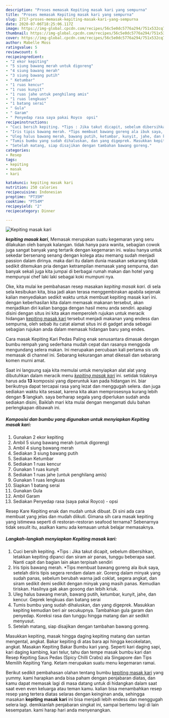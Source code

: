 ```yaml
---
description: "Proses memasak Kepiting masak kari yang sempurna"
title: "Proses memasak Kepiting masak kari yang sempurna"
slug: 2717-proses-memasak-kepiting-masak-kari-yang-sempurna
date: 2020-07-06T18:25:06.117Z
image: https://img-global.cpcdn.com/recipes/56c5e0dc5776a294/751x532cq70/kepiting-masak-kari-foto-resep-utama.jpg
thumbnail: https://img-global.cpcdn.com/recipes/56c5e0dc5776a294/751x532cq70/kepiting-masak-kari-foto-resep-utama.jpg
cover: https://img-global.cpcdn.com/recipes/56c5e0dc5776a294/751x532cq70/kepiting-masak-kari-foto-resep-utama.jpg
author: Mabelle Moss
ratingvalue: 5
reviewcount: 6
recipeingredient:
- "2 ekor kepiting"
- "5 siung bawang merah untuk digoreng"
- "4 siung bawang merah"
- "3 siung bawang putih"
- " Ketumbar"
- "1 ruas kencur"
- "1 ruas kunyit"
- "1 ruas jahe untuk penghilang amis"
- "1 ruas lengkuas"
- "1 batang serai"
- " Gula"
- " Garam"
- " Penyedap rasa saya pakai Royco  opsi"
recipeinstructions:
- "Cuci bersih kepiting. *Tips : Jika takut dicapit, sebelum dibersihkan, letakkan kepiting dipanci dan siram air panas, tunggu beberapa saat. Nanti capit dan bagian lain akan terpisah sendiri"
- "Iris tipis bawang merah. *Tips membuat bawang goreng ala ibuk saya, setelah diiris tipis segera rendam dalam air. Goreng dalam minyak yang sudah panas, sebelum berubah warna jadi coklat, segera angkat, dan siram sedikit demi sedikit dengan minyak yang masih panas. Kemudian tiriskan. Hasilnya gak akan gosong dan lebih kriuk."
- "Uleg halus bawang merah, bawang putih, ketumbar, kunyit, jahe, dan kencur. Geprek lengkuas dan batang serai"
- "Tumis bumbu yang sudah dihaluskan, dan yang digeprek. Masukkan kepiting kemudian beri air secukupnya. Tambahkan gula garam dan penyedap. Koreksi rasa dan tunggu hingga matang dan air sedikit menyusut."
- "Setelah matang, siap disajikan dengan tambahan bawang goreng."
categories:
- Resep
tags:
- kepiting
- masak
- kari

katakunci: kepiting masak kari 
nutrition: 250 calories
recipecuisine: Indonesian
preptime: "PT35M"
cooktime: "PT54M"
recipeyield: "2"
recipecategory: Dinner

---
```



![Kepiting masak kari](https://img-global.cpcdn.com/recipes/56c5e0dc5776a294/751x532cq70/kepiting-masak-kari-foto-resep-utama.jpg)

<b><i>kepiting masak kari</i></b>, Memasak merupakan suatu kegemaran yang seru dilakukan oleh banyak kalangan. tidak hanya para wanita, sebagian cowok juga sangat banyak yang tertarik dengan kegemaran ini. walau hanya untuk sekedar bersenang senang dengan kolega atau memang sudah menjadi passion dalam dirinya. maka dari itu dalam dunia masakan sekarang tidak sedikit ditemukan pria dengan ketrampilan memasak yang sempurna, dan banyak sekali juga kita jumpai di berbagai rumah makan dan hotel yang mempunyai chef laki laki sebagai koki mumpuni nya.

Oke, kita mulai ke pembahasan resep masakan <i>kepiting masak kari</i>. di sela sela kesibukan kita, bisa jadi akan terasa menggembirakan apabila sejenak kalian menyediakan sedikit waktu untuk membuat kepiting masak kari ini. dengan keberhasilan kita dalam memasak makanan tersebut, akan menjadikan diri kalian bangga dengan hasil menu anda sendiri. apalagi disini dengan situs ini kita akan memperoleh rujukan untuk meracik hidangan <u>kepiting masak kari</u> tersebut menjadi makanan yang endess dan sempurna, oleh sebab itu catat alamat situs ini di gadget anda sebagai sebagian rujukan anda dalam memasak hidangan baru yang endes.

Cara masak Kepiting Kari Pedas Paling enak senusantara dimasak dengan bumbu rempah yang sederhana mudah cepat dan rasanya menggoda mengundang selera makan. Ini merupakan percubaan kali pertama sis utk memasak di channel ini. Sebarang kekurangan amat dikesali dan sebarang komen murni amat.


Saat ini langsung saja kita memulai untuk menyiapkan alat alat yang dibutuhkan dalam meracik menu <u><i>kepiting masak kari</i></u> ini. setidak tidaknya harus ada <b>13</b> komposisi yang diperuntuk kan pada hidangan ini. biar berikutnya dapat tercapai rasa yang lezat dan menggugah selera. dan juga sediakan waktu kita sesaat, karena kita akan memprosesnya kurang lebih dengan <b>5</b> langkah. saya berharap segala yang diperlukan sudah anda sediakan disini, Baiklah mari kita mulai dengan mengamati dulu bahan perlengkapan dibawah ini.

<!--inarticleads1-->

##### Komposisi dan bumbu yang digunakan untuk menyiapkan Kepiting masak kari:

1. Gunakan 2 ekor kepiting
1. Ambil 5 siung bawang merah (untuk digoreng)
1. Ambil 4 siung bawang merah
1. Sediakan 3 siung bawang putih
1. Sediakan  Ketumbar
1. Sediakan 1 ruas kencur
1. Gunakan 1 ruas kunyit
1. Sediakan 1 ruas jahe (untuk penghilang amis)
1. Gunakan 1 ruas lengkuas
1. Siapkan 1 batang serai
1. Gunakan  Gula
1. Ambil  Garam
1. Sediakan  Penyedap rasa (saya pakai Royco) - opsi


Resep Kare Kepiting enak dan mudah untuk dibuat. Di sini ada cara membuat yang jelas dan mudah diikuti. Gimana sih cara masak kepiting yang istimewa seperti di restoran-restoran seafood ternama? Sebenarnya tidak sesulit itu, asalkan kamu ada kemauan untuk belajar memasaknya. 

<!--inarticleads2-->

##### Langkah-langkah menyiapkan Kepiting masak kari:

1. Cuci bersih kepiting. *Tips : Jika takut dicapit, sebelum dibersihkan, letakkan kepiting dipanci dan siram air panas, tunggu beberapa saat. Nanti capit dan bagian lain akan terpisah sendiri
1. Iris tipis bawang merah. *Tips membuat bawang goreng ala ibuk saya, setelah diiris tipis segera rendam dalam air. Goreng dalam minyak yang sudah panas, sebelum berubah warna jadi coklat, segera angkat, dan siram sedikit demi sedikit dengan minyak yang masih panas. Kemudian tiriskan. Hasilnya gak akan gosong dan lebih kriuk.
1. Uleg halus bawang merah, bawang putih, ketumbar, kunyit, jahe, dan kencur. Geprek lengkuas dan batang serai
1. Tumis bumbu yang sudah dihaluskan, dan yang digeprek. Masukkan kepiting kemudian beri air secukupnya. Tambahkan gula garam dan penyedap. Koreksi rasa dan tunggu hingga matang dan air sedikit menyusut.
1. Setelah matang, siap disajikan dengan tambahan bawang goreng.


Masukkan kepiting, masak hingga daging kepiting matang dan santan mengental, angkat. Bakar kepiting di atas bara api hingga kecokelatan, angkat. Masakan Kepiting Bakar Bumbu kari yang. Seperti kari daging sapi, kari daging kambing, kari telur, tahu dan tempe masak bumbu kari dan Resep Kepiting Saus Pedas (Spicy Chilli Crabs) ala Singapore dan Tips Memilih Kepiting Yang. Ketam merupakan suatu menu kegemaran ramai. 

Berikut sedikit pembahasan olahan tentang bumbu <u>kepiting masak kari</u> yang yummy. kami harapkan anda bisa paham dengan penjabaran diatas, dan kamu dapat memasak lagi di masa datang untuk di hidangkan dalam saat saat even even keluarga atau teman kamu. kalian bisa menambahkan resep resep yang tertera diatas selaras dengan keinginan anda, sehingga masakan <b>kepiting masak kari</b> ini bisa menjadi lebih endess dan menggugah selera lagi. demikianlah penjabaran singkat ini, sampai bertemu lagi di lain kesempatan. kami harap hari anda menyenangkan.
